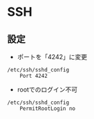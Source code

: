 # SSH
## 設定
* ポートを「4242」に変更
```
/etc/ssh/sshd_config
	Port 4242
```

* rootでのログイン不可
```
/etc/ssh/sshd_config
	PermitRootLogin no
```
